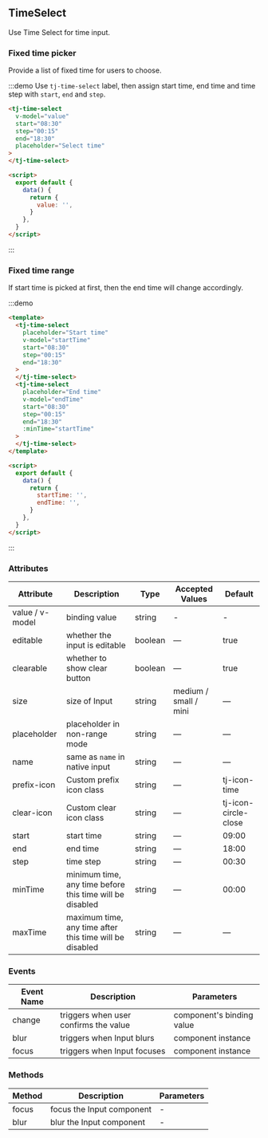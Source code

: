 ## TimeSelect

Use Time Select for time input.

### Fixed time picker

Provide a list of fixed time for users to choose.

:::demo Use `tj-time-select` label, then assign start time, end time and time step with `start`, `end` and `step`.

```html
<tj-time-select
  v-model="value"
  start="08:30"
  step="00:15"
  end="18:30"
  placeholder="Select time"
>
</tj-time-select>

<script>
  export default {
    data() {
      return {
        value: '',
      }
    },
  }
</script>
```

:::

### Fixed time range

If start time is picked at first, then the end time will change accordingly.

:::demo

```html
<template>
  <tj-time-select
    placeholder="Start time"
    v-model="startTime"
    start="08:30"
    step="00:15"
    end="18:30"
  >
  </tj-time-select>
  <tj-time-select
    placeholder="End time"
    v-model="endTime"
    start="08:30"
    step="00:15"
    end="18:30"
    :minTime="startTime"
  >
  </tj-time-select>
</template>

<script>
  export default {
    data() {
      return {
        startTime: '',
        endTime: '',
      }
    },
  }
</script>
```

:::

### Attributes

| Attribute       | Description                                              | Type    | Accepted Values       | Default              |
| --------------- | -------------------------------------------------------- | ------- | --------------------- | -------------------- |
| value / v-model | binding value                                            | string  | -                     | -                    |
| editable        | whether the input is editable                            | boolean | —                     | true                 |
| clearable       | whether to show clear button                             | boolean | —                     | true                 |
| size            | size of Input                                            | string  | medium / small / mini | —                    |
| placeholder     | placeholder in non-range mode                            | string  | —                     | —                    |
| name            | same as `name` in native input                           | string  | —                     | —                    |
| prefix-icon     | Custom prefix icon class                                 | string  | —                     | tj-icon-time         |
| clear-icon      | Custom clear icon class                                  | string  | —                     | tj-icon-circle-close |
| start           | start time                                               | string  | —                     | 09:00                |
| end             | end time                                                 | string  | —                     | 18:00                |
| step            | time step                                                | string  | —                     | 00:30                |
| minTime         | minimum time, any time before this time will be disabled | string  | —                     | 00:00                |
| maxTime         | maximum time, any time after this time will be disabled  | string  | —                     | —                    |

### Events

| Event Name | Description                           | Parameters                |
| ---------- | ------------------------------------- | ------------------------- |
| change     | triggers when user confirms the value | component's binding value |
| blur       | triggers when Input blurs             | component instance        |
| focus      | triggers when Input focuses           | component instance        |

### Methods

| Method | Description               | Parameters |
| ------ | ------------------------- | ---------- |
| focus  | focus the Input component | -          |
| blur   | blur the Input component  | -          |
